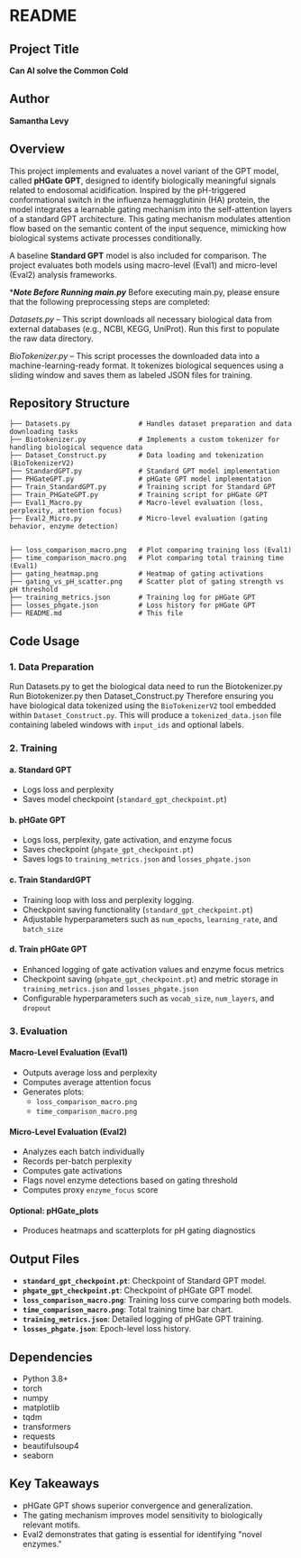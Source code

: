 # README

## Project Title
**Can AI solve the Common Cold**

## Author
**Samantha Levy**

## Overview
This project implements and evaluates a novel variant of the GPT model, called **pHGate GPT**, designed to identify biologically meaningful signals related to endosomal acidification. Inspired by the pH-triggered conformational switch in the influenza hemagglutinin (HA) protein, the model integrates a learnable gating mechanism into the self-attention layers of a standard GPT architecture. This gating mechanism modulates attention flow based on the semantic content of the input sequence, mimicking how biological systems activate processes conditionally.

A baseline **Standard GPT** model is also included for comparison. The project evaluates both models using macro-level (Eval1) and micro-level (Eval2) analysis frameworks.

****Note Before Running main.py***
Before executing main.py, please ensure that the following preprocessing steps are completed:

*Datasets.py* – This script downloads all necessary biological data from external databases (e.g., NCBI, KEGG, UniProt). Run this first to populate the raw data directory.

*BioTokenizer.py* – This script processes the downloaded data into a machine-learning-ready format. It tokenizes biological sequences using a sliding window and saves them as labeled JSON files for training.



## Repository Structure
```
├── Datasets.py                 # Handles dataset preparation and data downloading tasks
├── Biotokenizer.py             # Implements a custom tokenizer for handling biological sequence data
├── Dataset_Construct.py        # Data loading and tokenization (BioTokenizerV2)
├── StandardGPT.py              # Standard GPT model implementation
├── PHGateGPT.py                # pHGate GPT model implementation
├── Train_StandardGPT.py        # Training script for Standard GPT
├── Train_PHGateGPT.py          # Training script for pHGate GPT
├── Eval1_Macro.py              # Macro-level evaluation (loss, perplexity, attention focus)
├── Eval2_Micro.py              # Micro-level evaluation (gating behavior, enzyme detection)


├── loss_comparison_macro.png   # Plot comparing training loss (Eval1)
├── time_comparison_macro.png   # Plot comparing total training time (Eval1)
├── gating_heatmap.png          # Heatmap of gating activations
├── gating_vs_pH_scatter.png    # Scatter plot of gating strength vs pH threshold
├── training_metrics.json       # Training log for pHGate GPT
├── losses_phgate.json          # Loss history for pHGate GPT
├── README.md                   # This file
```

## Code Usage

### 1. Data Preparation
Run Datasets.py to get the biological data need to run the Biotokenizer.py
Run Biotokenizer.py then Dataset_Construct.py
Therefore ensuring you have  biological data tokenized using the `BioTokenizerV2` tool embedded within `Dataset_Construct.py`. 
This will produce a `tokenized_data.json` file containing labeled windows with `input_ids` and optional labels.

### 2. Training

#### a. Standard GPT

- Logs loss and perplexity
- Saves model checkpoint (`standard_gpt_checkpoint.pt`)

#### b. pHGate GPT

- Logs loss, perplexity, gate activation, and enzyme focus
- Saves checkpoint (`phgate_gpt_checkpoint.pt`)
- Saves logs to `training_metrics.json` and `losses_phgate.json`

#### c. Train StandardGPT 

- Training loop with loss and perplexity logging.
- Checkpoint saving functionality (`standard_gpt_checkpoint.pt`)
- Adjustable hyperparameters such as `num_epochs`, `learning_rate`, and `batch_size`

#### d. Train pHGate GPT

- Enhanced logging of gate activation values and enzyme focus metrics
- Checkpoint saving (`phgate_gpt_checkpoint.pt`) and metric storage in `training_metrics.json` and `losses_phgate.json`
- Configurable hyperparameters such as `vocab_size`, `num_layers`, and `dropout`

### 3. Evaluation

#### Macro-Level Evaluation (Eval1)

- Outputs average loss and perplexity
- Computes average attention focus
- Generates plots:
  - `loss_comparison_macro.png`
  - `time_comparison_macro.png`

#### Micro-Level Evaluation (Eval2)
- Analyzes each batch individually
- Records per-batch perplexity
- Computes gate activations
- Flags novel enzyme detections based on gating threshold
- Computes proxy `enzyme_focus` score

#### Optional: pHGate_plots 
- Produces heatmaps and scatterplots for pH gating diagnostics


## Output Files
- **`standard_gpt_checkpoint.pt`**: Checkpoint of Standard GPT model.
- **`phgate_gpt_checkpoint.pt`**: Checkpoint of pHGate GPT model.
- **`loss_comparison_macro.png`**: Training loss curve comparing both models.
- **`time_comparison_macro.png`**: Total training time bar chart.
- **`training_metrics.json`**: Detailed logging of pHGate GPT training.
- **`losses_phgate.json`**: Epoch-level loss history.

## Dependencies
- Python 3.8+
- torch
- numpy
- matplotlib
- tqdm
- transformers
- requests
- beautifulsoup4
- seaborn


## Key Takeaways
- pHGate GPT shows superior convergence and generalization.
- The gating mechanism improves model sensitivity to biologically relevant motifs.
- Eval2 demonstrates that gating is essential for identifying "novel enzymes."

